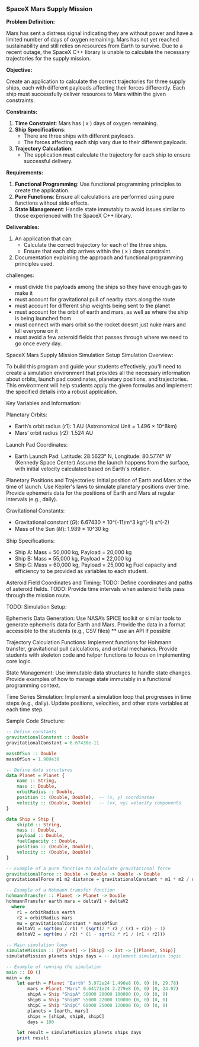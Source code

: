 ### SpaceX Mars Supply Mission

**Problem Definition:**

Mars has sent a distress signal indicating they are without power and have a limited number of days of oxygen remaining. Mars has not yet reached sustainability and still relies on resources from Earth to survive. Due to a recent outage, the SpaceX C++ library is unable to calculate the necessary trajectories for the supply mission. 

**Objective:**

Create an application to calculate the correct trajectories for three supply ships, each with different payloads affecting their forces differently. Each ship must successfully deliver resources to Mars within the given constraints.

**Constraints:**

1. **Time Constraint**: Mars has \( x \) days of oxygen remaining.
2. **Ship Specifications**:
   - There are three ships with different payloads.
   - The forces affecting each ship vary due to their different payloads.
3. **Trajectory Calculation**:
   - The application must calculate the trajectory for each ship to ensure successful delivery.

**Requirements:**

1. **Functional Programming**: Use functional programming principles to create the application.
2. **Pure Functions**: Ensure all calculations are performed using pure functions without side effects.
3. **State Management**: Handle state immutably to avoid issues similar to those experienced with the SpaceX C++ library.

**Deliverables:**

1. An application that can:
   - Calculate the correct trajectory for each of the three ships.
   - Ensure that each ship arrives within the \( x \) days constraint.
2. Documentation explaining the approach and functional programming principles used.




challenges:
- must divide the payloads among the ships so they have enough gas to make it
- must account for gravitational pull of nearby stars along the route
- must account for different ship weights being sent to the planet
- must account for the orbit of earth and mars, as well as where the ship is being launched from
- must connect with mars orbit so the rocket doesnt just nuke mars and kill everyone on it
- must avoid a few asteroid fields that passes through where we need to go once every day.









SpaceX Mars Supply Mission Simulation Setup
Simulation Overview:

To build this program and guide your students effectively, you'll need to create a simulation environment that provides all the necessary information about orbits, launch pad coordinates, planetary positions, and trajectories. This environment will help students apply the given formulas and implement the specified details into a robust application.

Key Variables and Information:

Planetary Orbits:
- Earth’s orbit radius (𝑟1): 1 AU (Astronomical Unit = 1.496 × 10^8km)
- Mars’ orbit radius (𝑟2): 1.524 AU

Launch Pad Coordinates:
- Earth Launch Pad: Latitude: 28.5623° N, Longitude: 80.5774° W (Kennedy Space Center)
Assume the launch happens from the surface, with initial velocity calculated based on Earth's rotation.

Planetary Positions and Trajectories:
Initial position of Earth and Mars at the time of launch.
Use Kepler's laws to simulate planetary positions over time.
Provide ephemeris data for the positions of Earth and Mars at regular intervals (e.g., daily).

Gravitational Constants:
- Gravitational constant (𝐺): 6.67430 × 10^(-11)m^3 kg^(-1) s^(-2)
- Mass of the Sun (𝑀): 1.989 × 10^30 kg

Ship Specifications:
- Ship A: Mass = 50,000 kg, Payload = 20,000 kg
- Ship B: Mass = 55,000 kg, Payload = 22,000 kg
- Ship C: Mass = 60,000 kg, Payload = 25,000 kg
Fuel capacity and efficiency to be provided as variables to each student.

Asteroid Field Coordinates and Timing:
TODO: Define coordinates and paths of asteroid fields.
TODO: Provide time intervals when asteroid fields pass through the mission route.



TODO: Simulation Setup:


Ephemeris Data Generation:
Use NASA’s SPICE toolkit or similar tools to generate ephemeris data for Earth and Mars.
Provide the data in a format accessible to the students (e.g., CSV files) ** use an API if possible

Trajectory Calculation Functions:
Implement functions for Hohmann transfer, gravitational pull calculations, and orbital mechanics.
Provide students with skeleton code and helper functions to focus on implementing core logic.

State Management:
Use immutable data structures to handle state changes.
Provide examples of how to manage state immutably in a functional programming context.

Time Series Simulation:
Implement a simulation loop that progresses in time steps (e.g., daily).
Update positions, velocities, and other state variables at each time step.

Sample Code Structure:
```haskell
-- Define constants
gravitationalConstant :: Double
gravitationalConstant = 6.67430e-11

massOfSun :: Double
massOfSun = 1.989e30

-- Define data structures
data Planet = Planet {
    name :: String,
    mass :: Double,
    orbitRadius :: Double,
    position :: (Double, Double),  -- (x, y) coordinates
    velocity :: (Double, Double)   -- (vx, vy) velocity components
}

data Ship = Ship {
    shipId :: String,
    mass :: Double,
    payload :: Double,
    fuelCapacity :: Double,
    position :: (Double, Double),
    velocity :: (Double, Double)
}

-- Example of a pure function to calculate gravitational force
gravitationalForce :: Double -> Double -> Double -> Double
gravitationalForce m1 m2 distance = gravitationalConstant * m1 * m2 / distance^2

-- Example of a Hohmann transfer function
hohmannTransfer :: Planet -> Planet -> Double
hohmannTransfer earth mars = deltaV1 + deltaV2
  where
    r1 = orbitRadius earth
    r2 = orbitRadius mars
    mu = gravitationalConstant * massOfSun
    deltaV1 = sqrt(mu / r1) * (sqrt(2 * r2 / (r1 + r2)) - 1)
    deltaV2 = sqrt(mu / r2) * (1 - sqrt(2 * r1 / (r1 + r2)))

-- Main simulation loop
simulateMission :: [Planet] -> [Ship] -> Int -> [(Planet, Ship)]
simulateMission planets ships days = -- implement simulation logic

-- Example of running the simulation
main :: IO ()
main = do
    let earth = Planet "Earth" 5.972e24 1.496e8 (0, 0) (0, 29.78)
        mars = Planet "Mars" 0.64171e24 2.279e8 (0, 0) (0, 24.07)
        shipA = Ship "ShipA" 50000 20000 100000 (0, 0) (0, 0)
        shipB = Ship "ShipB" 55000 22000 110000 (0, 0) (0, 0)
        shipC = Ship "ShipC" 60000 25000 120000 (0, 0) (0, 0)
        planets = [earth, mars]
        ships = [shipA, shipB, shipC]
        days = 100

    let result = simulateMission planets ships days
    print result
```













